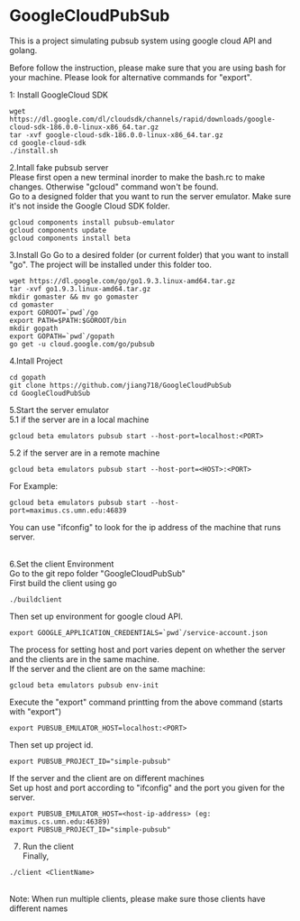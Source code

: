 # GoogleCloudPubSub
This is a project simulating pubsub system using google cloud API and golang.<br />

Before follow the instruction, please make sure that you are using bash for your machine. Please look for alternative commands for "export". <br/>

1: Install GoogleCloud SDK
```
wget https://dl.google.com/dl/cloudsdk/channels/rapid/downloads/google-cloud-sdk-186.0.0-linux-x86_64.tar.gz
tar -xvf google-cloud-sdk-186.0.0-linux-x86_64.tar.gz
cd google-cloud-sdk
./install.sh
```

2.Intall fake pubsub server<br />
Please first open a new terminal inorder to make the bash.rc to make changes. Otherwise "gcloud" command won't be found. <br />
Go to a designed folder that you want to run the server emulator. Make sure it's not inside the Google Cloud SDK folder.
```
gcloud components install pubsub-emulator
gcloud components update
gcloud components install beta
```

3.Install Go
Go to a desired folder (or current folder) that you want to install "go". The project will be installed under this folder too.
```
wget https://dl.google.com/go/go1.9.3.linux-amd64.tar.gz
tar -xvf go1.9.3.linux-amd64.tar.gz
mkdir gomaster && mv go gomaster
cd gomaster
export GOROOT=`pwd`/go
export PATH=$PATH:$GOROOT/bin
mkdir gopath
export GOPATH=`pwd`/gopath
go get -u cloud.google.com/go/pubsub
```

4.Intall Project
```
cd gopath
git clone https://github.com/jiang718/GoogleCloudPubSub
cd GoogleCloudPubSub
```

5.Start the server emulator<br />
5.1 if the server are in a local machine
```
gcloud beta emulators pubsub start --host-port=localhost:<PORT>
```

5.2 if the server are in a remote machine 
```
gcloud beta emulators pubsub start --host-port=<HOST>:<PORT>
```
For Example:
```
gcloud beta emulators pubsub start --host-port=maximus.cs.umn.edu:46839
```
You can use "ifconfig" to look for the ip address of the machine that runs server. <br />
<br />

6.Set the client Environment<br />
Go to the git repo folder "GoogleCloudPubSub"<br />
First build the client using go<br />
```
./buildclient
```
Then set up environment for google cloud API.
```
export GOOGLE_APPLICATION_CREDENTIALS=`pwd`/service-account.json
```

The process for setting host and port varies depent on whether the server and the clients are in the same machine. <br />
If the server and the client are on the same machine:
```
gcloud beta emulators pubsub env-init 
```
Execute the "export" command printting from the above command (starts with "export")
```
export PUBSUB_EMULATOR_HOST=localhost:<PORT>
```
Then set up project id.
```
export PUBSUB_PROJECT_ID="simple-pubsub"
```


If the server and the client are on different machines<br />
Set up host and port according to "ifconfig" and the port you given for the server.
```
export PUBSUB_EMULATOR_HOST=<host-ip-address> (eg: maximus.cs.umn.edu:46389)
export PUBSUB_PROJECT_ID="simple-pubsub"
```

7. Run the client <br />
Finally,
```
./client <ClientName>
```
<br />
Note: When run multiple clients, please make sure those clients have different names
